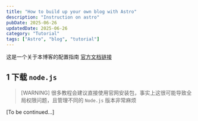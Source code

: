 ```yaml
---
title: "How to build up your own blog with Astro"
description: "Instruction on astro"
pubDate: 2025-06-26
updatedDate: 2025-06-26
category: "Tutorial"
tags: ["Astro", "blog", "tutorial"]
---
```



这是一个关于本博客的配置指南
 [官方文档链接](https://docs.astro.build/en/tutorial/0-introduction/)

## 1 下载 `node.js`

> [WARNING]
> 很多教程会建议直接使用官网安装包，事实上这很可能导致全局权限问题，且管理不同的 `Node.js` 版本非常麻烦

[To be continued...]